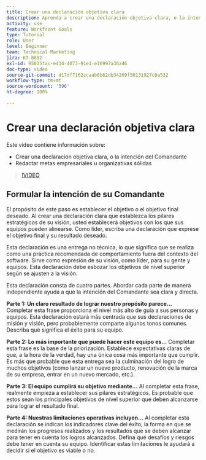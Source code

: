```yaml
---
title: Crear una declaración objetiva clara
description: Aprenda a crear una declaración objetiva clara, o la intención del Comandante, y a escribir metas empresariales u organizativas sólidas.
activity: use
feature: Workfront Goals
type: Tutorial
role: User
level: Beginner
team: Technical Marketing
jira: KT-8892
exl-id: 95035fac-e434-4073-91e1-e16997a36a46
doc-type: video
source-git-commit: d17df7162ccaab6b62db34209f50131927c0a532
workflow-type: tm+mt
source-wordcount: '396'
ht-degree: 100%

---
```


# Crear una declaración objetiva clara

Este vídeo contiene información sobre:

* Crear una declaración objetiva clara, o la intención del Comandante
* Redactar metas empresariales u organizativas sólidas

>[!VIDEO](https://video.tv.adobe.com/v/3416008/?quality=12&learn=on&enablevpops&captions=spa)

<!--
Your turn graphic
-->

## Formular la intención de su Comandante

El propósito de este paso es establecer el objetivo o el objetivo final deseado. Al crear una declaración clara que establezca los pilares estratégicos de su visión, usted establecerá objetivos con los que sus equipos pueden alinearse. Como líder, escriba una declaración que exprese el objetivo final y su resultado deseado.

Esta declaración es una entrega no técnica, lo que significa que se realiza como una práctica recomendada de comportamiento fuera del contexto del software. Sirve como expresión de su visión, como líder, para su gente y equipos. Esta declaración debe esbozar los objetivos de nivel superior según se ajusten a la visión.

Esta declaración consta de cuatro partes. Abordar cada parte de manera independiente ayuda a que la intención del Comandante sea clara y directa.

**Parte 1: Un claro resultado de lograr nuestro propósito parece...**
Completar esta frase proporciona el nivel más alto de guía a sus personas y equipos. Esta declaración estará más centrada que sus declaraciones de misión y visión, pero probablemente comparte algunos tonos comunes. Describa qué significa el éxito para su equipo.

**Parte 2: Lo más importante que puede hacer este equipo es...**
Completar esta frase es la base de la priorización. Establece expectativas claras de que, a la hora de la verdad, hay una única cosa más importante que cumplir. Es más que probable que esta entrega sea la culminación del logro de muchos objetivos (como lanzar un nuevo producto, renovación de la marca de su empresa, entrar en un nuevo mercado, etc.).

**Parte 3: El equipo cumplirá su objetivo mediante...**
Al completar esta frase, realmente empieza a establecer sus pilares estratégicos. Es probable que estos sean los principales objetivos de nivel superior que deben alcanzarse para lograr el resultado final.

**Parte 4: Nuestras limitaciones operativas incluyen...**
Al completar esta declaración se indican los indicadores clave del éxito, la forma en que se medirán los progresos realizados y los resultados que se deben alcanzar para tener en cuenta los logros alcanzados. Defina qué desafíos y riesgos debe tener en cuenta su equipo. Identificar estas limitaciones le ayudará a decidir si el objetivo es viable o no.
